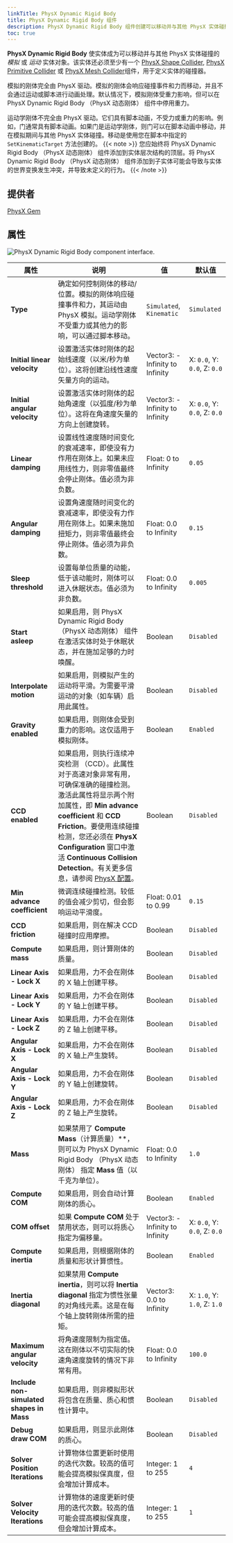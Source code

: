 ```yaml
---
linkTitle: PhysX Dynamic Rigid Body
title: PhysX Dynamic Rigid Body 组件
description: PhysX Dynamic Rigid Body 组件创建可以移动并与其他 PhysX 实体碰撞的模拟或运动实体对象。
toc: true
---
```


**PhysX Dynamic Rigid Body** 使实体成为可以移动并与其他 PhysX 实体碰撞的 *模拟* 或 *运动* 实体对象。该实体还必须至少有一个 [PhysX Shape Collider](/docs/user-guide/components/reference/physx/shape-collider/), [PhysX Primitive Collider](/docs/user-guide/components/reference/physx/collider/) 或 [PhysX Mesh Collider](/docs/user-guide/components/reference/physx/mesh-collider/)组件，用于定义实体的碰撞器。

模拟的刚体完全由 PhysX 驱动。模拟的刚体会响应碰撞事件和力而移动，并且不会通过运动或脚本进行动画处理。默认情况下，模拟刚体受重力影响，但可以在 PhysX Dynamic Rigid Body （PhysX 动态刚体） 组件中停用重力。

运动学刚体不完全由 PhysX 驱动。它们具有脚本动画，不受力或重力的影响。例如，门通常具有脚本动画。如果门是运动学刚体，则门可以在脚本动画中移动，并在模拟期间与其他 PhysX 实体碰撞。移动是使用您在脚本中指定的 `SetKinematicTarget` 方法创建的。
{{< note >}}
您应始终将 PhysX Dynamic Rigid Body （PhysX 动态刚体） 组件添加到实体层次结构的顶层。将 PhysX Dynamic Rigid Body （PhysX 动态刚体） 组件添加到子实体可能会导致与实体的世界变换发生冲突，并导致未定义的行为。
{{< /note >}}

## 提供者

[PhysX Gem](/docs/user-guide/gems/reference/physics/nvidia/physx/)

## 属性

![PhysX Dynamic Rigid Body component interface.](/images/user-guide/components/reference/physx/physx-rigid-body-ui-01.png)

| 属性 | 说明 | 值 | 默认值 |
| - | - | - | - |
| **Type** | 确定如何控制刚体的移动/位置。模拟的刚体响应碰撞事件和力，其运动由 PhysX 模拟。运动学刚体不受重力或其他力的影响，可以通过脚本移动。 | `Simulated`, `Kinematic` | `Simulated` |
| **Initial linear velocity** | 设置激活实体时刚体的起始线速度（以米/秒为单位）。这将创建沿线性速度矢量方向的运动。 | Vector3: -Infinity to Infinity | X: `0.0`, Y: `0.0`, Z: `0.0` |
| **Initial angular velocity** | 设置激活实体时刚体的起始角速度（以弧度/秒为单位）。这将在角速度矢量的方向上创建旋转。 | Vector3: -Infinity to Infinity | X: `0.0`, Y: `0.0`, Z: `0.0` |
| **Linear damping** | 设置线性速度随时间变化的衰减速率，即使没有力作用在刚体上。如果未应用线性力，则非零值最终会停止刚体。值必须为非负数。 | Float: 0 to Infinity | `0.05` |
| **Angular damping** | 设置角速度随时间变化的衰减速率，即使没有力作用在刚体上。如果未施加扭矩力，则非零值最终会停止刚体。值必须为非负数。 | Float: 0.0 to Infinity | `0.15` |
| **Sleep threshold** | 设置每单位质量的动能，低于该动能时，刚体可以进入休眠状态。值必须为非负数。 | Float: 0.0 to Infinity | `0.005` |
| **Start asleep** | 如果启用，则 PhysX Dynamic Rigid Body （PhysX 动态刚体） 组件在激活实体时处于休眠状态，并在施加足够的力时唤醒。 | Boolean | `Disabled` |
| **Interpolate motion** | 如果启用，则模拟产生的运动将平滑。为需要平滑运动的对象（如车辆）启用此属性。  | Boolean | `Disabled` |
| **Gravity enabled** | 如果启用，则刚体会受到重力的影响。这仅适用于模拟刚体。 | Boolean | `Enabled` |
| **CCD enabled** | 如果启用，则执行连续冲突检测 （CCD）。此属性对于高速对象非常有用，可确保准确的碰撞检测。激活此属性将显示两个附加属性，即 **Min advance coefficient** 和 **CCD Friction**。要使用连续碰撞检测，您还必须在 **PhysX Configuration** 窗口中激活 **Continuous Collision Detection**。有关更多信息，请参阅 [PhysX 配置](/docs/user-guide/interactivity/physics/nvidia-physx/configuring/configuration-global/#physx-configuration-global-world)。 | Boolean | `Disabled` |
| **Min advance coefficient** | 微调连续碰撞检测。较低的值会减少剪切，但会影响运动平滑度。 | Float: 0.01 to 0.99 | `0.15` |
| **CCD friction** | 如果启用，则在解决 CCD 碰撞时应用摩擦。 | Boolean | `Disabled` |
| **Compute mass** | 如果启用，则计算刚体的质量。 | Boolean | `Disabled` |
| **Linear Axis - Lock X** | 如果启用，力不会在刚体的 X 轴上创建平移。 | Boolean | `Disabled` |
| **Linear Axis - Lock Y** | 如果启用，力不会在刚体的 Y 轴上创建平移。 | Boolean | `Disabled` |
| **Linear Axis - Lock Z** | 如果启用，力不会在刚体的 Z 轴上创建平移。 | Boolean | `Disabled` |
| **Angular Axis - Lock X** | 如果启用，力不会在刚体的 X 轴上产生旋转。 | Boolean | `Disabled` |
| **Angular Axis - Lock Y** | 如果启用，力不会在刚体的 Y 轴上创建旋转。 | Boolean | `Disabled` |
| **Angular Axis - Lock Z** | 如果启用，力不会在刚体的 Z 轴上产生旋转。 | Boolean | `Disabled` |
| **Mass** | 如果禁用了 **Compute Mass**（计算质量）**，则可以为 PhysX Dynamic Rigid Body （PhysX 动态刚体） 指定 **Mass** 值（以千克为单位）。 | Float: 0.0 to Infinity | `1.0` |
| **Compute COM** | 如果启用，则会自动计算刚体的质心。 | Boolean | `Enabled` |
| **COM offset** | 如果 **Compute COM** 处于禁用状态，则可以将质心指定为偏移量。 | Vector3: -Infinity to Infinity | X: `0.0`, Y: `0.0`, Z: `0.0` |
| **Compute inertia** | 如果启用，则根据刚体的质量和形状计算惯性。 | Boolean | `Enabled` |
| **Inertia diagonal** | 如果禁用 **Compute inertia**，则可以将 **Inertia diagonal** 指定为惯性张量的对角线元素。这是在每个轴上旋转刚体所需的扭矩。 | Vector3: 0.0 to Infinity | X: `1.0`, Y: `1.0`, Z: `1.0` |
| **Maximum angular velocity** | 将角速度限制为指定值。这在刚体以不切实际的快速角速度旋转的情况下非常有用。 | Float: 0.0 to Infinity | `100.0` |
| **Include non-simulated shapes in Mass** | 如果启用，则非模拟形状将包含在质量、质心和惯性计算中。 | Boolean | `Disabled` |
| **Debug draw COM** | 如果启用，则显示此刚体的质心。 | Boolean | `Disabled` |
| **Solver Position Iterations** | 计算物体位置更新时使用的迭代次数。较高的值可能会提高模拟保真度，但会增加计算成本。 | Integer: 1 to 255 | `4` |
| **Solver Velocity Iterations** | 计算物体的速度更新时使用的迭代次数。较高的值可能会提高模拟保真度，但会增加计算成本。 | Integer: 1 to 255 | `1` |
